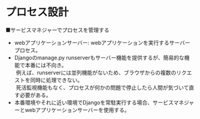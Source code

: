 # プロセス設計

■サービスマネジャーでプロセスを管理する

- webアプリケーションサーバー: webアプリケーションを実行するサーバープロセス。
- Djangoのmanage.py runserverもサーバー機能を提供するが、簡易的な機能で本番には不向き。  
&nbsp;例えば、runserverには並列機能がないため、ブラウザからの複数のリクエストを同時に処理できない。  
&nbsp;死活監視機能もなく、プロセスが何かの問題で停止したら人間が気づいて直す必要がある。  
- 本番環境やそれに近い環境でDjangoを常駐実行する場合、サービスマネジャーとwebアプリケーションサーバーを使用する。